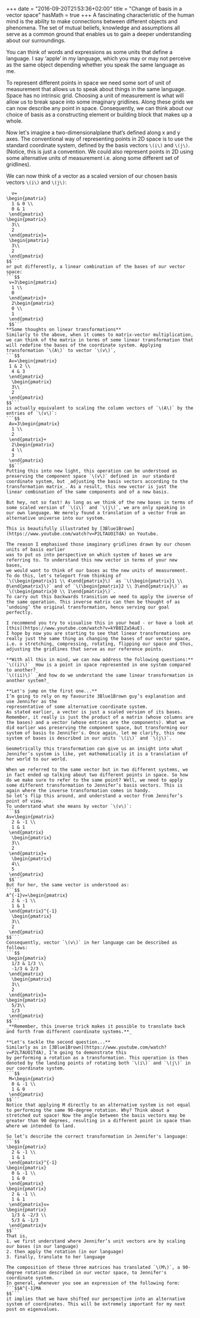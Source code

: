 +++
date = "2016-09-20T21:53:36+02:00"
title = "Change of basis in a vector space"
hasMath = true
+++
A fascinating characteristic of the human mind is the ability to make connections between
 different objects and phenomena. The set of mutual beliefs, knowledge and assumptions all serve
  as a common ground that enables us to gain a deeper understanding about our surroundings.

You can think of words and expressions as some units that define a language. I say ‘apple’
 in my language, which you may or may not perceive as the same object depending whether you
 speak the same language as me.

To represent different points in space we need some sort of unit of measurement that allows
 us to speak about things in the same language. Space has no intrinsic grid. Choosing a unit
  of measurement is what will allow us to break space into some imaginary gridlines. Along these grids
   we can now describe any point in space. Consequently, we can think about our choice of basis as a constructing element or building block that makes up a whole.

Now let's imagine a two-dimensionalplane that’s defined along x and y axes.
 The conventional way of representing points in 2D space is
 to use the standard coordinate system, defined by the basis vectors `\(i\)` and `\(j\)`.
  (Notice, this is just a convention. We could also represent points in 2D using some alternative units of measurement i.e. along some different set of gridlines).

We can now think of a vector as a scaled version of our chosen basis vectors `\(i\)` and `\(j\)`:
```$$
  v=
\begin{pmatrix}
  1 & 0 \\
  0 & 1
 \end{pmatrix}
\begin{pmatrix}
  3\\
  2
 \end{pmatrix}=
 \begin{pmatrix}
  3\\
  2
 \end{pmatrix}
$$```  
or put differently, a linear combination of the bases of our vector space:
```$$
 v=3\begin{pmatrix}
  1 \\
  0
 \end{pmatrix}+
  2\begin{pmatrix}
  0 \\
  1
 \end{pmatrix}
 $$```  
**Some thoughts on linear transformations**  
Similarly to the above, when it comes to matrix-vector multiplication, we can think of the matrix in terms of some linear transformation that will redefine the bases of the coordinate system. Applying transformation `\(A\)` to vector `\(v\)`,
```$$
 Av=\begin{pmatrix}
 1 & 2 \\
  4 & 3
 \end{pmatrix}
  \begin{pmatrix}
  3\\
  2
 \end{pmatrix}
$$```  
is actually equivalent to scaling the column vectors of `\(A\)` by the entries of `\(v\)`:
```$$
 Av=3\begin{pmatrix}
  1 \\
  2
 \end{pmatrix}+
  2\begin{pmatrix}
  4 \\
  3
 \end{pmatrix}
 $$```  
Putting this into new light, this operation can be understood as preserving the component space `\(v\)` defined in  our standard coordinate system, but _adjusting the basis vectors according to the transformation matrix_. As a result, this new vector is just the linear combination of the same components and of a new basis.

But hey, not so fast! As long as we think of the new bases in terms of some scaled version of `\(i\)` and `\(j\)`, we are only speaking in our own language. We merely found a translation of a vector from an alternative universe into our system.

This is beautifully illustrated by [3Blue1Brown](https://www.youtube.com/watch?v=P2LTAUO1TdA) on Youtube.

The reason I emphasised those imaginary gridlines drawn by our chosen units of basis earlier
was to put us into perspective on which system of bases we are referring to. To understand this new vector in terms of your new bases,
we would want to think of our bases as the new units of measurement. To do this, let's teleport from thinking of
`\(\begin{pmatrix}1 \\ 4\end{pmatrix}\)` as `\(\begin{pmatrix}1 \\ 0\end{pmatrix}\)` and of `\(\begin{pmatrix}2 \\ 3\end{pmatrix}\)` as `\(\begin{pmatrix}0 \\ 1\end{pmatrix}\)`.
To carry out this backwards transition we need to apply the inverse of the same operation. This inverse matrix can then be thought of as ‘undoing’ the original transformation, hence serving our goal perfectly.

I recommend you try to visualise this in your head - or have a look at [this](https://www.youtube.com/watch?v=kYB8IZa5AuE).
I hope by now you are starting to see that linear transformations are really just the same thing as changing the bases of our vector space, i.e. o stretching, compressing, rotating, flipping our space and thus, adjusting the gridlines that serve as our reference points.

**With all this in mind, we can now address the following questions:**  
`\((i)\)` _How is a point in space represented in one system compared to another?_  
`\((ii)\)` _And how do we understand the same linear transformation in another system?_  

**Let's jump on the first one...**  
I’m going to rely on my favourite 3Blue1Brown guy’s explanation and use Jennifer as the
representative of some alternative coordinate system.
As stated earlier, a vector is just a scaled version of its bases. Remember, it really is just the product of a matrix (whose columns are the bases) and a vector (whose entries are the components). What we did earlier was preserving the component space, but transforming our system of basis to Jennifer's. Once again, let me clarify, this new system of bases is described in our units `\(i\)` and `\(j\)`.

Geometrically this transformation can give us an insight into what Jennifer’s system is like, yet mathematically it is a translation of her world to our world.

When we referred to the same vector but in two different systems, we in fact ended up talking about two different points in space. So how do we make sure to refer to the same point? Well, we need to apply some different transformation to Jennifer’s basis vectors. This is again where the inverse transformation comes in handy.
So let’s flip this around, and understand a vector from Jennifer’s point of view.  
To understand what she means by vector `\(v\)`:
```$$
Av=\begin{pmatrix}
  2 & -1 \\
  1 & 1
 \end{pmatrix}
  \begin{pmatrix}
  3\\
  2
 \end{pmatrix}=
  \begin{pmatrix}
  4\\
  5
 \end{pmatrix}
 $$```  
But for her, the same vector is understood as:
```$$
A^{-1}v=\begin{pmatrix}
  2 & -1 \\
  1 & 1
 \end{pmatrix}^{-1}
  \begin{pmatrix}
  3\\
  2
 \end{pmatrix}
$$```  
Consequently, vector `\(v\)` in her language can be described as follows:
```$$
\begin{pmatrix}
  1/3 & 1/3 \\
  -1/3 & 2/3
 \end{pmatrix}
  \begin{pmatrix}
  3\\
  2
 \end{pmatrix}=
\begin{pmatrix}
  5/3\\
  1/3
 \end{pmatrix}
$$```  
_**Remember, this inverse trick makes it possible to translate back and forth from different coordinate systems.**_  

**Let's tackle the second question...**  
Similarly as in [3Blue1Brown](https://www.youtube.com/watch?v=P2LTAUO1TdA), I’m going to demonstrate this
by performing a rotation as a transformation. This operation is then denoted by the landing points of rotating both `\(i\)` and `\(j\)` in our coordinate system.
```$$
 M=\begin{pmatrix}
  0 & -1 \\
  1 & 0
 \end{pmatrix}
$$```  
Notice that applying M directly to an alternative system is not equal to performing the same 90-degree rotation. Why? Think about a stretched out space! Now the angle between the basis vectors may be greater than 90 degrees, resulting in a different point in space than where we intended to land.

So let’s describe the correct transformation in Jennifer's language:
```$$
\begin{pmatrix}
  2 & -1 \\
  1 & 1
 \end{pmatrix}^{-1}
\begin{pmatrix}
  0 & -1 \\
  1 & 0
 \end{pmatrix}
\begin{pmatrix}
  2 & -1 \\
  1 & 1
 \end{pmatrix}v=
\begin{pmatrix}
  1/3 & -2/3 \\
  5/3 & -1/3
 \end{pmatrix}v
$$```  
That is,  
1. we first understand where Jennifer’s unit vectors are by scaling our bases (in our language)  
2. then apply the rotation (in our language)  
3. finally, translate to her language  

The composition of these three matrices has translated `\(M\)`, a 90-degree rotation described in our vector space, to Jennifer's coordinate system. 
In general, whenever you see an expression of the following form:
```$$A^{-1}MA
$$```  
it implies that we have shifted our perspective into an alternative system of coordinates. This will be extremely important for my next post on eigenvalues.
